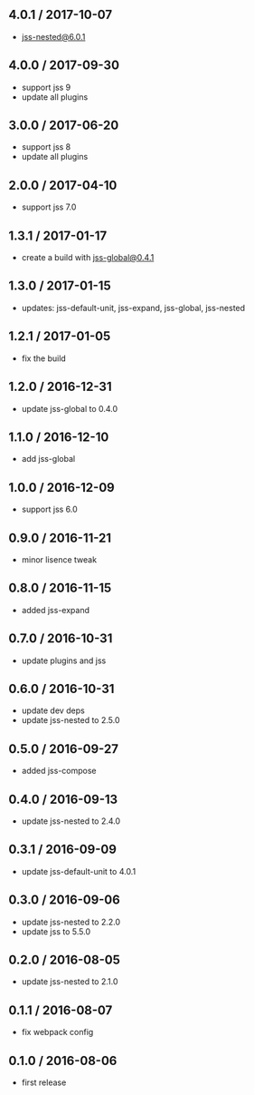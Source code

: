 ## 4.0.1 / 2017-10-07

- jss-nested@6.0.1

## 4.0.0 / 2017-09-30

- support jss 9
- update all plugins

## 3.0.0 / 2017-06-20

- support jss 8
- update all plugins

## 2.0.0 / 2017-04-10

- support jss 7.0

## 1.3.1 / 2017-01-17

- create a build with jss-global@0.4.1

## 1.3.0 / 2017-01-15

- updates: jss-default-unit, jss-expand, jss-global, jss-nested

## 1.2.1 / 2017-01-05

- fix the build

## 1.2.0 / 2016-12-31

- update jss-global to 0.4.0

## 1.1.0 / 2016-12-10

- add jss-global

## 1.0.0 / 2016-12-09

- support jss 6.0

## 0.9.0 / 2016-11-21

- minor lisence tweak

## 0.8.0 / 2016-11-15

- added jss-expand

## 0.7.0 / 2016-10-31

- update plugins and jss

## 0.6.0 / 2016-10-31

- update dev deps
- update jss-nested to 2.5.0

## 0.5.0 / 2016-09-27

- added jss-compose

## 0.4.0 / 2016-09-13

- update jss-nested to 2.4.0

## 0.3.1 / 2016-09-09

- update jss-default-unit to 4.0.1

## 0.3.0 / 2016-09-06

- update jss-nested to 2.2.0
- update jss to 5.5.0

## 0.2.0 / 2016-08-05

- update jss-nested to 2.1.0

## 0.1.1 / 2016-08-07

- fix webpack config

## 0.1.0 / 2016-08-06

- first release
